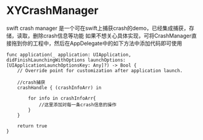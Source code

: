 # XYCrashManager
swift crash manager
是一个可在swift上捕获crash的demo，已经集成捕获，存储，读取，删除crash信息等功能
如果不想关心具体实现，可将CrashManager直接拖到你的工程中，然后在AppDelegate中的如下方法中添加代码即可使用

    func application(_ application: UIApplication, didFinishLaunchingWithOptions launchOptions: [UIApplicationLaunchOptionsKey: Any]?) -> Bool {
        // Override point for customization after application launch.
        
        //crash捕获
        crashHandle { (crashInfoArr) in
            
            for info in crashInfoArr{
                //这里添加对每一条crash信息的操作
            }
        }
        
        return true
    }
